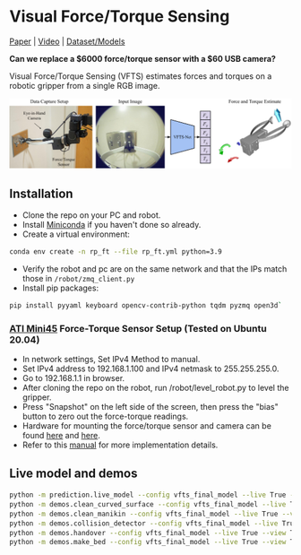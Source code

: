 # Visual Force/Torque Sensing

[Paper](https://arxiv.org/abs/2210.00051) | [Video](https://www.youtube.com/watch?v=x0V3p6EUj1s) | [Dataset/Models](https://1drv.ms/f/s!AjebifpxoPl5hOBB-a_D69ip7IxMXQ?e=Co2k2a)

**Can we replace a $6000 force/torque sensor with a $60 USB camera?**

Visual Force/Torque Sensing (VFTS) estimates forces and torques on a robotic gripper from a single RGB image.

![alt text](https://github.com/jeremy-collins/visual-force-torque/blob/main/assets/Headliner.png "Visual Force/Torque Sensing")

## Installation
- Clone the repo on your PC and robot.
- Install [Miniconda](https://docs.conda.io/en/latest/miniconda.html) if you haven't done so already.
- Create a virtual environment:
```bash
conda env create -n rp_ft --file rp_ft.yml python=3.9
```
- Verify the robot and pc are on the same network and that the IPs match those in `/robot/zmq_client.py`
- Install pip packages:
```bash
pip install pyyaml keyboard opencv-contrib-python tqdm pyzmq open3d`
```

### [ATI Mini45](https://www.ati-ia.com/products/ft/ft_models.aspx?id=mini45) Force-Torque Sensor Setup (Tested on Ubuntu 20.04)
- In network settings, Set IPv4 Method to manual.
- Set IPv4 address to 192.168.1.100 and IPv4 netmask to 255.255.255.0.
- Go to 192.168.1.1 in browser.
- After cloning the repo on the robot, run /robot/level_robot.py to level the gripper.
- Press "Snapshot" on the left side of the screen, then press the "bias" button to zero out the force-torque readings.
- Hardware for mounting the force/torque sensor and camera can be found [here](https://1drv.ms/f/s!AjebifpxoPl5hOBB-a_D69ip7IxMXQ?e=Co2k2a) and [here](https://hello-robot.com/stretch-teleop-kit).
- Refer to this [manual](https://www.ati-ia.com/app_content/documents/9620-05-NET%20FT.pdf) for more implementation details.


## Live model and demos
```bash
python -m prediction.live_model --config vfts_final_model --live True --view True
python -m demos.clean_curved_surface --config vfts_final_model --live True --view True
python -m demos.clean_manikin --config vfts_final_model --live True --view True
python -m demos.collision_detector --config vfts_final_model --live True --view True
python -m demos.handover --config vfts_final_model --live True --view True
python -m demos.make_bed --config vfts_final_model --live True --view True
```